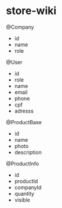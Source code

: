 # store-wiki

@Company
+ id
+ name
+ role

@User
+ id
+ role
+ name
+ email
+ phone
+ cpf
+ adresss

@ProductBase
+ id
+ name
+ photo
+ description

@ProductInfo
+ id
+ productId
+ companyId
+ quantity
+ visible
